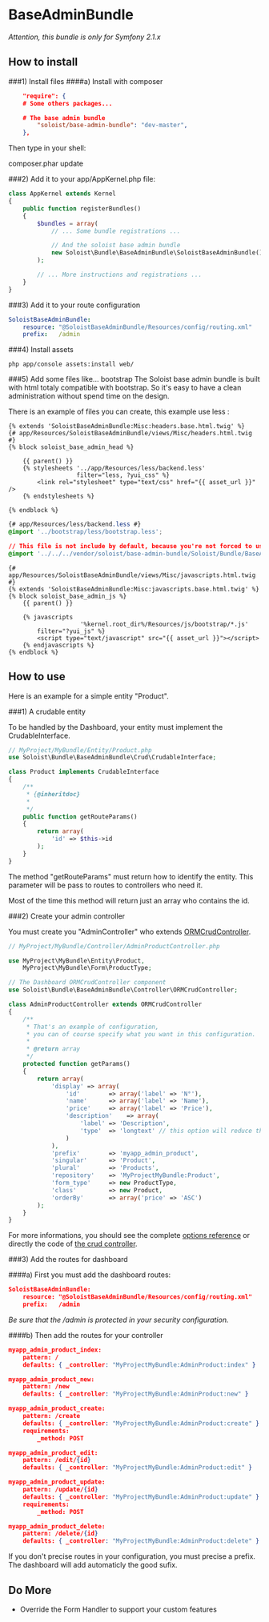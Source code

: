 BaseAdminBundle
===============

*Attention, this bundle is only for Symfony 2.1.x*

How to install
--------------

###1) Install files
####a) Install with composer

```JSON
    "require": {
    # Some others packages...

    # The base admin bundle
        "soloist/base-admin-bundle": "dev-master",
    },
```

Then type in your shell:

  composer.phar update

###2) Add it to your app/AppKernel.php file:

```PHP
class AppKernel extends Kernel
{
    public function registerBundles()
    {
        $bundles = array(
            // ... Some bundle registrations ...

            // And the soloist base admin bundle
            new Soloist\Bundle\BaseAdminBundle\SoloistBaseAdminBundle(),
        );

        // ... More instructions and registrations ...
    }
}
```

###3) Add it to your route configuration

```YAML
SoloistBaseAdminBundle:
    resource: "@SoloistBaseAdminBundle/Resources/config/routing.xml"
    prefix:   /admin
```

###4) Install assets

```Shell
php app/console assets:install web/
```

###5) Add some files like... bootstrap
The Soloist base admin bundle is built with html totaly compatible with bootstrap.
So it's easy to have a clean administration without spend time on the design.

There is an example of files you can create, this example use less :

```Twig
{% extends 'SoloistBaseAdminBundle:Misc:headers.base.html.twig' %}
{# app/Resources/SoloistBaseAdminBundle/views/Misc/headers.html.twig #}
{% block soloist_base_admin_head %}

    {{ parent() }}
    {% stylesheets '../app/Resources/less/backend.less'
                   filter="less, ?yui_css" %}
        <link rel="stylesheet" type="text/css" href="{{ asset_url }}" />
    {% endstylesheets %}

{% endblock %}
```

```CSS
{# app/Resources/less/backend.less #}
@import '../bootstrap/less/bootstrap.less';

// This file is not include by default, because you're not forced to use less and the default design
@import '../../../vendor/soloist/base-admin-bundle/Soloist/Bundle/BaseAdminBundle/Resources/less/backend.less';
```

```Twig
{# app/Resources/SoloistBaseAdminBundle/views/Misc/javascripts.html.twig #}
{% extends 'SoloistBaseAdminBundle:Misc:javascripts.base.html.twig' %}
{% block soloist_base_admin_js %}
    {{ parent() }}

    {% javascripts
                    '%kernel.root_dir%/Resources/js/bootstrap/*.js'
        filter="?yui_js" %}
        <script type="text/javascript" src="{{ asset_url }}"></script>
    {% endjavascripts %}
{% endblock %}
```


How to use
----------

Here is an example for a simple entity "Product".

###1) A crudable entity

To be handled by the Dashboard, your entity must implement the CrudableInterface.

```PHP
// MyProject/MyBundle/Entity/Product.php
use Soloist\Bundle\BaseAdminBundle\Crud\CrudableInterface;

class Product implements CrudableInterface
{
    /**
     * {@inheritdoc}
     *
     */
    public function getRouteParams()
    {
        return array(
            'id' => $this->id
        );
    }
}
```

The method "getRouteParams" must return how to identify the entity.
This parameter will be pass to routes to controllers who need it.

Most of the time this method will return just an array who contains the id.

###2) Create your admin controller

You must create you "AdminController" who extends
[ORMCrudController](https://github.com/yohang/BaseAdminBundle/tree/master/Controller/ORMCrudController.php).

```PHP
// MyProject/MyBundle/Controller/AdminProductController.php

use MyProject\MyBundle\Entity\Product,
    MyProject\MyBundle\Form\ProductType;

// The Dashboard ORMCrudController component
use Soloist\Bundle\BaseAdminBundle\Controller\ORMCrudController;

class AdminProductController extends ORMCrudController
{
    /**
     * That's an example of configuration,
     * you can of course specify what you want in this configuration.
     *
     * @return array
     */
    protected function getParams()
    {
        return array(
            'display' => array(
                'id'        => array('label' => 'N°'),
                'name'      => array('label' => 'Name'),
                'price'     => array('label' => 'Price'),
                'description'    => array(
                    'label' => 'Description',
                    'type'  => 'longtext' // this option will reduce the text
                )
            ),
            'prefix'        => 'myapp_admin_product',
            'singular'      => 'Product',
            'plural'        => 'Products',
            'repository'    => 'MyProjectMyBundle:Product',
            'form_type'     => new ProductType,
            'class'         => new Product,
            'orderBy'       => array('price' => 'ASC')
        );
    }
}
```

For more informations, you should see the complete [options reference](reference.md) or directly the code of [the crud controller](../../Controller/ORMCrudController.php).

###3) Add the routes for dashboard

####a) First you must add the dashboard routes:

```JSON
SoloistBaseAdminBundle:
    resource: "@SoloistBaseAdminBundle/Resources/config/routing.xml"
    prefix:   /admin
```

*Be sure that the /admin is protected in your security configuration.*

####b) Then add the routes for your controller

```JSON
myapp_admin_product_index:
    pattern: /
    defaults: { _controller: "MyProjectMyBundle:AdminProduct:index" }

myapp_admin_product_new:
    pattern: /new
    defaults: { _controller: "MyProjectMyBundle:AdminProduct:new" }

myapp_admin_product_create:
    pattern: /create
    defaults: { _controller: "MyProjectMyBundle:AdminProduct:create" }
    requirements:
        _method: POST

myapp_admin_product_edit:
    pattern: /edit/{id}
    defaults: { _controller: "MyProjectMyBundle:AdminProduct:edit" }

myapp_admin_product_update:
    pattern: /update/{id}
    defaults: { _controller: "MyProjectMyBundle:AdminProduct:update" }
    requirements:
        _method: POST

myapp_admin_product_delete:
    pattern: /delete/{id}
    defaults: { _controller: "MyProjectMyBundle:AdminProduct:delete" }
```

If you don't precise routes in your configuration, you must precise a prefix.
The dashboard will add automaticly the good sufix.

Do More
-------

  * Override the Form Handler to support your custom features
